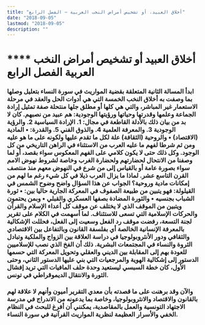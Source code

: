 ```yaml
---
title: "أخلاق العبيد، أو تشخيص أمراض النخب العربية – الفصل الرابع"
date: "2018-09-05"
lastmod: "2018-09-05"
description: ""
---
```

# **** **أخلاق العبيد أو تشخيص أمراض النخب العربية الفصل الرابع**

### ابدأ المسالة الثانية المتعلقة بقضية المواريث في سورة النساء بتعليل وصلها بما وصفت به أخلاق النخب الخمسة التي هي أدوات الحل والعقد في مرحلة الاستعمار غير المباشر، والتي هي كلها أو مطلق جلها منتحلة صفة تمثيل إرادة الجماعة وعلمها وقدرتها وحياتها ورؤيتها الوجودية: هم عبيد من نصبهم. كان لا بد من بيان ذلك بالأدلة القاطعة في مجال: 1. الإرادة السياسية 2. والرؤية الوجودية 3. والمعرفة العلمية 4. والذوق الفني 5. والقدرة: • المادية (الاقتصاد) • والروحية (الثقافة) علة لكل ما تقدم عليها ولكونه على ما هو عليه ومن ثم شرطا لفهم ما عليه العرب من الاستثناء في الراهن التاريخي من كل الوجود. وكل ذلك حتى لا يكون كلامي على الفهم المعكوس سواء بقصد، أو لما وصفنا من الانتحال لحضارتهم ولحضارة الغرب وخاصة لشروط نهوض الامم سواء بصورة عامة أو بالقياس إلى من شرع في النهوض معهم منذ منتصف القرن التاسع عشر. لماذا ما يزال العرب ذيلا في كل شيء رغم ما لهم من إمكانات مادية وروحية؟ الجواب عن هذا السؤال واضح وضوح الشمس في القيلولة: فهو يتبين من طبيعة الصفوف في المعركة الجارية حاليا بين: • ثورة الشباب بجنسيه • والثورة المضادة بصفها العسكري والقبلي • وبمن يحتمون ويتبين من الموقف الذي لا يختلف عن موقف كل أعداء الإسلام والقرآن والحركات الإسلامية التي تسعى للاستئناف. لما أسهمت في الكلام على تقرير لجنة التسعة، رفضت موقف رد الفعل وسعيت إلى الفعل، فحللت الإشكالية بالمعرفة الإنسانية الخالصة أي بفلسفة القانون وبالتفاعل بين الاقتصادي والثقافي ودور الأنثروبولوجيا في دراسة العلاقة بين الزواج والملكية وتبادل الثروة والنساء في المجتمعات البشرية. ذلك أن الفخ الذي نصب للإسلاميين للعودة بهم إلى المقابلة بين الديني والعقلي وتحويل المعركة التي حسمها الدستور إلى إشكالية الهوية والمرجعيات التي بني عليها الدستور الثاني، وحتى الأول، كان خطة السبسي ليستعيد وحدة حلف المافيات التي تريد إفشال الثورة والانتقال الديموقراطي في تونس.

### والآن وقد برهنت على ما قصدته بأن معدي التقرير أميون وأنهم لا علاقة لهم بالقانون والاقتصاد والانثروبولوجيا، وخاصة بما يدعونه من الاندراج في مدرسة الاجتهاد التونسية والعمل بالمقاصدية، يمكنني أن أفرغ للبحث في النظام الخفي والأسرار العظيمة لنظرية المواريث القرآنية في سورة النساء.

###